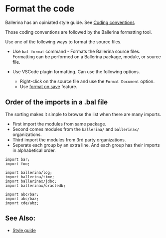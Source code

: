 # Format the code

Ballerina has an opiniated style guide. See [Coding conventions](https://ballerina.io/learn/style-guide/coding-conventions/)

Those coding conventions are followed by the Ballerina formatting tool.

Use one of the following ways to format the source files.

- Use `bal format` command - Formats the Ballerina source files. Formatting can be performed on a Ballerina package, module, or source file.

- Use VSCode plugin formatting. Can use the following options.

    - Right-click on the source file and use the `Format Document` option.
    - Use [format on save](https://code.visualstudio.com/updates/v1_6#_format-on-save) feature.


## Order of the imports in a .bal file

The sorting makes it simple to browse the list when there are many imports.

- First import the modules from same package.
- Second comes modules from the `ballerina/` and `ballerinax/` organizations.
- Third import the modules from 3rd party organizations.
- Seperate each group by an extra line. And each group has their imports in alphabetical order.

```bal
import bar;
import foo;

import ballerina/log;
import ballerina/time;
import ballerinax/jdbc;
import ballerinax/oracledb;

import abc/bar;
import abc/baz;
import cde/abz;
```

## See Also:

- [Style guide](https://pre-prod.ballerina.io/learn/style-guide/coding-conventions/)
